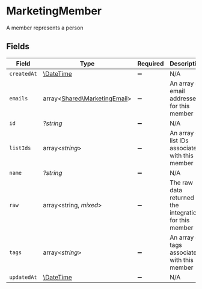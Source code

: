 # MarketingMember

A member represents a person


## Fields

| Field                                                                 | Type                                                                  | Required                                                              | Description                                                           |
| --------------------------------------------------------------------- | --------------------------------------------------------------------- | --------------------------------------------------------------------- | --------------------------------------------------------------------- |
| `createdAt`                                                           | [\DateTime](https://www.php.net/manual/en/class.datetime.php)         | :heavy_minus_sign:                                                    | N/A                                                                   |
| `emails`                                                              | array<[Shared\MarketingEmail](../../Models/Shared/MarketingEmail.md)> | :heavy_minus_sign:                                                    | An array of email addresses for this member                           |
| `id`                                                                  | *?string*                                                             | :heavy_minus_sign:                                                    | N/A                                                                   |
| `listIds`                                                             | array<*string*>                                                       | :heavy_minus_sign:                                                    | An array of list IDs associated with this member                      |
| `name`                                                                | *?string*                                                             | :heavy_minus_sign:                                                    | N/A                                                                   |
| `raw`                                                                 | array<string, *mixed*>                                                | :heavy_minus_sign:                                                    | The raw data returned by the integration for this member              |
| `tags`                                                                | array<*string*>                                                       | :heavy_minus_sign:                                                    | An array of tags associated with this member                          |
| `updatedAt`                                                           | [\DateTime](https://www.php.net/manual/en/class.datetime.php)         | :heavy_minus_sign:                                                    | N/A                                                                   |
